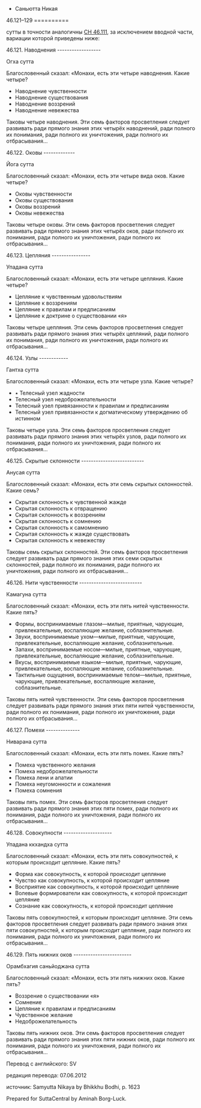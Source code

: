 









* Саньютта Никая


46\.121–129
\=\=\=\=\=\=\=\=\=\=



сутты в точности аналогичны [СН 46\.111](/sn46\.111/ru/sv), за исключением вводной части, вариации которой приведены ниже:



46\.121\. Наводнения
\-\-\-\-\-\-\-\-\-\-\-\-\-\-\-\-\-\-


Огха сутта


Благословенный сказал: «Монахи, есть эти четыре наводнения\. Какие четыре?


* Наводнение чувственности
* Наводнение существования
* Наводнение воззрений
* Наводнение невежества


Таковы четыре наводнения\. Эти семь факторов просветления следует развивать ради прямого знания этих четырёх наводнений, ради полного их понимания, ради полного их уничтожения, ради полного их отбрасывания…




46\.122\. Оковы
\-\-\-\-\-\-\-\-\-\-\-\-\-


Йога сутта


Благословенный сказал: «Монахи, есть эти четыре вида оков\. Какие четыре?


* Оковы чувственности
* Оковы существования
* Оковы воззрений
* Оковы невежества


Таковы четыре оковы\. Эти семь факторов просветления следует развивать ради прямого знания этих четырёх оков, ради полного их понимания, ради полного их уничтожения, ради полного их отбрасывания…




46\.123\. Цепляния
\-\-\-\-\-\-\-\-\-\-\-\-\-\-\-\-


Упадана сутта


Благословенный сказал: «Монахи, есть эти четыре цепляния\. Какие четыре?


* Цепляние к чувственным удовольствиям
* Цепляние к воззрениям
* Цепляние к правилам и предписаниям
* Цепляние к доктрине о существовании «я»


Таковы четыре цепляния\. Эти семь факторов просветления следует развивать ради прямого знания этих четырёх цепляний, ради полного их понимания, ради полного их уничтожения, ради полного их отбрасывания…




46\.124\. Узлы
\-\-\-\-\-\-\-\-\-\-\-\-


Гантха сутта


Благословенный сказал: «Монахи, есть эти четыре узла\. Какие четыре?


* ٭ Телесный узел жадности
* Телесный узел недоброжелательности
* Телесный узел привязанности к правилам и предписаниям
* Телесный узел привязанности к догматическому утверждению об истинном


Таковы четыре узла\. Эти семь факторов просветления следует развивать ради прямого знания этих четырёх узлов, ради полного их понимания, ради полного их уничтожения, ради полного их отбрасывания…




46\.125\. Скрытые склонности
\-\-\-\-\-\-\-\-\-\-\-\-\-\-\-\-\-\-\-\-\-\-\-\-\-\-


Анусая сутта


Благословенный сказал: «Монахи, есть эти семь скрытых склонностей\. Какие семь?


* Скрытая склонность к чувственной жажде
* Скрытая склонность к отвращению
* Скрытая склонность к воззрениям
* Скрытая склонность к сомнению
* Скрытая склонность к самомнению
* Скрытая склонность к жажде существовать
* Скрытая склонность к невежеству


Таковы семь скрытых склонностей\. Эти семь факторов просветления следует развивать ради прямого знания этих семи скрытых склонностей, ради полного их понимания, ради полного их уничтожения, ради полного их отбрасывания…




46\.126\. Нити чувственности
\-\-\-\-\-\-\-\-\-\-\-\-\-\-\-\-\-\-\-\-\-\-\-\-\-\-


Камагуна сутта


Благословенный сказал: «Монахи, есть эти пять нитей чувственности\. Какие пять?


* Формы, воспринимаемые глазом—милые, приятные, чарующие, привлекательные, воспаляющие желание, соблазнительные\.
* Звуки, воспринимаемые ухом—милые, приятные, чарующие, привлекательные, воспаляющие желание, соблазнительные\.
* Запахи, воспринимаемые носом—милые, приятные, чарующие, привлекательные, воспаляющие желание, соблазнительные\.
* Вкусы, воспринимаемые языком—милые, приятные, чарующие, привлекательные, воспаляющие желание, соблазнительные\.
* Тактильные ощущения, воспринимаемые телом—милые, приятные, чарующие, привлекательные, воспаляющие желание, соблазнительные\.


Таковы пять нитей чувственности\. Эти семь факторов просветления следует развивать ради прямого знания этих пяти нитей чувственности, ради полного их понимания, ради полного их уничтожения, ради полного их отбрасывания…




46\.127\. Помехи
\-\-\-\-\-\-\-\-\-\-\-\-\-\-


Ниварана сутта


Благословенный сказал: «Монахи, есть эти пять помех\. Какие пять?


* Помеха чувственного желания
* Помеха недоброжелательности
* Помеха лени и апатии
* Помеха неугомонности и сожаления
* Помеха сомнения


Таковы пять помех\. Эти семь факторов просветления следует развивать ради прямого знания этих пяти помех, ради полного их понимания, ради полного их уничтожения, ради полного их отбрасывания…




46\.128\. Совокупности
\-\-\-\-\-\-\-\-\-\-\-\-\-\-\-\-\-\-\-\-


Упадана ккхандха сутта


Благословенный сказал: «Монахи, есть эти пять совокупностей, к которым происходит цепляние\. Какие пять?


* Форма как совокупность, к которой происходит цепляние
* Чувство как совокупность, к которой происходит цепляние
* Восприятие как совокупность, к которой происходит цепляние
* Волевые формирователи как совокупность, к которой происходит цепляние
* Сознание как совокупность, к которой происходит цепляние


Таковы пять совокупностей, к которым происходит цепляние\. Эти семь факторов просветления следует развивать ради прямого знания этих пяти совокупностей, к которым происходит цепляние, ради полного их понимания, ради полного их уничтожения, ради полного их отбрасывания…




46\.129\. Пять нижних оков
\-\-\-\-\-\-\-\-\-\-\-\-\-\-\-\-\-\-\-\-\-\-\-\-


Орамбхагия саньйоджана сутта


Благословенный сказал: «Монахи, есть эти пять нижних оков\. Какие пять?


* Воззрение о существовании «я»
* Сомнение
* Цепляние к правилам и предписаниям
* Чувственное желание
* Недоброжелательность


Таковы пять нижних оков\. Эти семь факторов просветления следует развивать ради прямого знания этих пяти нижних оков, ради полного их понимания, ради полного их уничтожения, ради полного их отбрасывания…




Перевод с английского: SV


редакция перевода: 07\.06\.2012


источник: Samyutta Nikaya by Bhikkhu Bodhi, p\. 1623


Prepared for SuttaCentral by Aminah Borg\-Luck\.






